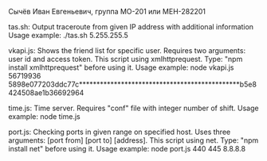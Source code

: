 Сычёв Иван Евгеньевич, группа МО-201 или МЕН-282201

tas.sh:
Output traceroute from given IP address with additional information
Usage example: ./tas.sh 5.255.255.5

vkapi.js:
Shows the friend list for specific user. Requires two arguments: user id and access token.
This script using xmlhttprequest. Type: "npm install xmlhttprequest" before using it.
Usage example: node vkapi.js 56719936 5898e077203ddc77c**********************************************b5e8424508ae1b36692964

time.js:
Time server. Requires "conf" file with integer number of shift.
Usage example: node time.js

port.js:
Checking ports in given range on specified host. Uses three arguments: [port from] [port to] [address].
This script using net.  Type: "npm install net" before using it.
Usage example: node port.js 440 445 8.8.8.8
